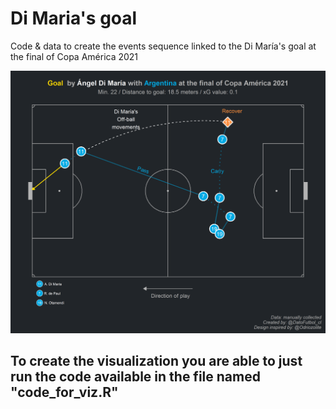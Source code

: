 # Di Maria's goal
Code &amp; data to create the events sequence linked to the Di María's goal at the final of Copa América 2021

![](goal_di_maria_copa_america.png)

## To create the visualization you are able to just run the code available in the file named "code_for_viz.R"

